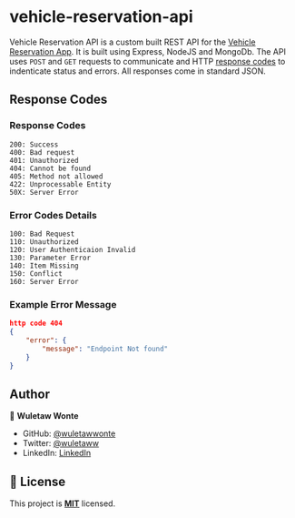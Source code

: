 # vehicle-reservation-api

Vehicle Reservation API is a custom built REST API for the [Vehicle Reservation App](https://github.com/wuletawwonte/vehicle-reservation-app.git). It is built using Express, NodeJS and MongoDb. The API uses `POST` and `GET` requests to communicate and HTTP [response codes](https://en.wikipedia.org/wiki/List_of_HTTP_status_codes) to indenticate status and errors. All responses come in standard JSON. 

## Response Codes 
### Response Codes
```
200: Success
400: Bad request
401: Unauthorized
404: Cannot be found
405: Method not allowed
422: Unprocessable Entity 
50X: Server Error
```
### Error Codes Details
```
100: Bad Request
110: Unauthorized
120: User Authenticaion Invalid
130: Parameter Error
140: Item Missing
150: Conflict
160: Server Error
```
### Example Error Message
```json
http code 404
{
	"error": {
		"message": "Endpoint Not found"
	}
}
```

## Author

👤 **Wuletaw Wonte**

- GitHub: [@wuletawwonte](https://github.com/wuletawwonte)
- Twitter: [@wuletaww](https://twitter.com/wuletaww)
- LinkedIn: [LinkedIn](https://linkedin.com/in/wuletaw-wonte)

## 📝 License

This project is **[MIT](./LICENSE.md)** licensed.
